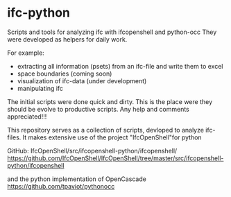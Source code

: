# ifc-python
Scripts and tools for analyzing ifc with ifcopenshell and python-occ
They were developed as helpers for daily work.

For example:
- extracting all information (psets) from an ifc-file and write them to excel
- space boundaries (coming soon)
- visualization of ifc-data (under development)
- manipulating ifc

The initial scripts were done quick and dirty. This is the place were they should be evolve to productive scripts.
Any help and comments appreciated!!!

This repository serves as a collection of scripts, devloped to analyze ifc-files.
It makes extensive use of the project "IfcOpenShell"for python

GitHub: IfcOpenShell/src/ifcopenshell-python/ifcopenshell/
https://github.com/IfcOpenShell/IfcOpenShell/tree/master/src/ifcopenshell-python/ifcopenshell

and the python implementation of OpenCascade
https://github.com/tpaviot/pythonocc


